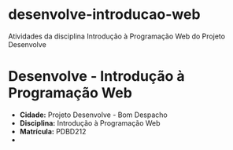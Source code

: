 # desenvolve-introducao-web
Atividades da disciplina Introdução à Programação Web do Projeto Desenvolve
# Desenvolve - Introdução à Programação Web

- **Cidade:** Projeto Desenvolve - Bom Despacho
- **Disciplina:** Introdução à Programação Web  
- **Matrícula:** PDBD212
- 
